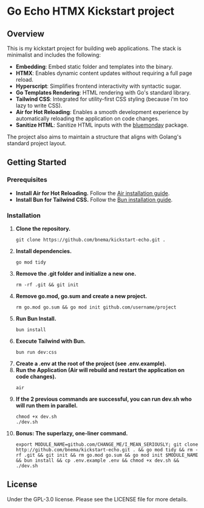 # Go Echo HTMX Kickstart project

## Overview

This is my kickstart project for building web applications. The stack is minimalist and includes the following:

- **Embedding**: Embed static folder and templates into the binary.
- **HTMX**: Enables dynamic content updates without requiring a full page reload.
- **Hyperscript**: Simplifies frontend interactivity with syntactic sugar.
- **Go Templates Rendering**: HTML rendering with Go's standard library.
- **Tailwind CSS**: Integrated for utility-first CSS styling (because i'm too lazy to write CSS).
- **Air for Hot Reloading**: Enables a smooth development experience by automatically reloading the application on code changes.
- **Sanitize HTML**: Sanitize HTML inputs with the [bluemonday](https://github.com/microcosm-cc/bluemonday) package.
  
The project also aims to maintain a structure that aligns with Golang's standard project layout.

## Getting Started

### Prerequisites

- **Install Air for Hot Reloading.**
    Follow the [Air installation guide](https://github.com/cosmtrek/air).
- **Install Bun for Tailwind CSS.**
    Follow the [Bun installation guide](https://bun.sh/docs/installation).

### Installation

1. **Clone the repository.**
    ```
    git clone https://github.com/bnema/kickstart-echo.git .
    ```
2. **Install dependencies.**
    ```
    go mod tidy
    ```
3. **Remove the .git folder and initialize a new one.**
    ```
    rm -rf .git && git init
    ```
4. **Remove go.mod, go.sum and create a new project.**
    ```
    rm go.mod go.sum && go mod init github.com/username/project
    ```
7. **Run Bun Install.**
    ```
    bun install
    ```
8. **Execute Tailwind with Bun.**
    ```
    bun run dev:css
    ```
9. **Create a .env at the root of the project (see .env.example).**
10. **Run the Application (Air will rebuild and restart the application on code changes).**
    ```
    air
    ```
11. **If the 2 previous commands are successful, you can run dev.sh who will run them in parallel.**
    ```
    chmod +x dev.sh
    ./dev.sh
    ```
12. **Bonus: The superlazy, one-liner command.**
    ```
    export MODULE_NAME=github.com/CHANGE_ME/I_MEAN_SERIOUSLY; git clone http://github.com/bnema/kickstart-echo.git . && go mod tidy && rm -rf .git && git init && rm go.mod go.sum && go mod init $MODULE_NAME && bun install && cp .env.example .env && chmod +x dev.sh && ./dev.sh
    ```

## License
Under the GPL-3.0 license. Please see the LICENSE file for more details.
